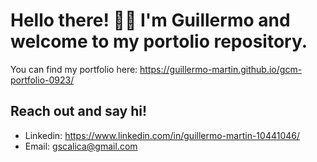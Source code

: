 # Hello there! 👋🏽 I'm Guillermo and welcome to my portolio repository.

You can find my portfolio here:  https://guillermo-martin.github.io/gcm-portfolio-0923/

## Reach out and say hi! 
- Linkedin: https://www.linkedin.com/in/guillermo-martin-10441046/
- Email: gscalica@gmail.com